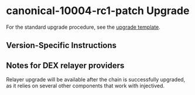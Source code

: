 # canonical-10004-rc1-patch Upgrade

For the standard upgrade procedure, see the [upgrade template](./UPGRADE_TEMPLATE.md).

## Version-Specific Instructions

## Notes for DEX relayer providers

Relayer upgrade will be available after the chain is successfully upgraded, as it relies on several other components that work with injectived.
